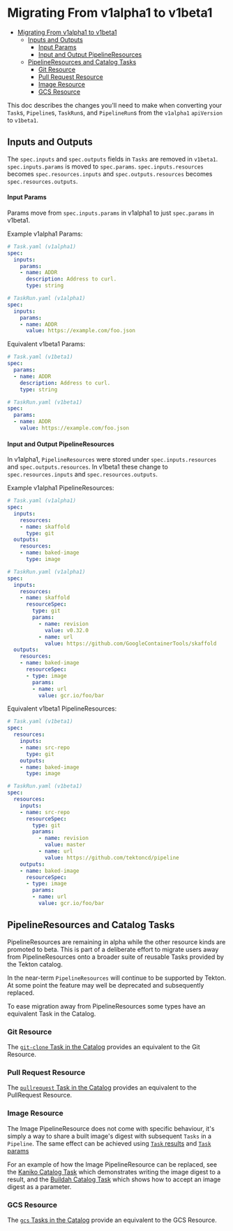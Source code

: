 # Migrating From v1alpha1 to v1beta1

- [Migrating From v1alpha1 to v1beta1](#migrating-from-v1alpha1-to-v1beta1)
  - [Inputs and Outputs](#inputs-and-outputs)
    - [Input Params](#input-params)
    - [Input and Output PipelineResources](#input-and-output-pipelineresources)
  - [PipelineResources and Catalog Tasks](#pipelineresources-and-catalog-tasks)
    - [Git Resource](#git-resource)
    - [Pull Request Resource](#pull-request-resource)
    - [Image Resource](#image-resource)
    - [GCS Resource](#gcs-resource)

This doc describes the changes you'll need to make when converting your `Task`s,
`Pipeline`s, `TaskRun`s, and `PipelineRun`s from the `v1alpha1` `apiVersion` to
`v1beta1`.

## Inputs and Outputs

The `spec.inputs` and `spec.outputs` fields in `Tasks` are removed in `v1beta1`.
`spec.inputs.params` is moved to `spec.params`. `spec.inputs.resources` becomes
`spec.resources.inputs` and `spec.outputs.resources` becomes `spec.resources.outputs`.

#### Input Params

Params move from `spec.inputs.params` in v1alpha1 to just `spec.params` in v1beta1.

Example v1alpha1 Params:

```yaml
# Task.yaml (v1alpha1)
spec:
  inputs:
    params:
    - name: ADDR
      description: Address to curl.
      type: string

# TaskRun.yaml (v1alpha1)
spec:
  inputs:
    params:
    - name: ADDR
      value: https://example.com/foo.json
```

Equivalent v1beta1 Params:

```yaml
# Task.yaml (v1beta1)
spec:
  params:
  - name: ADDR
    description: Address to curl.
    type: string

# TaskRun.yaml (v1beta1)
spec:
  params:
  - name: ADDR
    value: https://example.com/foo.json
```

#### Input and Output PipelineResources

In v1alpha1, `PipelineResources` were stored under `spec.inputs.resources` and
`spec.outputs.resources`. In v1beta1 these change to `spec.resources.inputs` and
`spec.resources.outputs`.

Example v1alpha1 PipelineResources:

```yaml
# Task.yaml (v1alpha1)
spec:
  inputs:
    resources:
    - name: skaffold
      type: git
  outputs:
    resources:
    - name: baked-image
      type: image

# TaskRun.yaml (v1alpha1)
spec:
  inputs:
    resources:
    - name: skaffold
      resourceSpec:
        type: git
        params:
          - name: revision
            value: v0.32.0
          - name: url
            value: https://github.com/GoogleContainerTools/skaffold
  outputs:
    resources:
    - name: baked-image
      resourceSpec:
      - type: image
        params:
        - name: url
          value: gcr.io/foo/bar
```

Equivalent v1beta1 PipelineResources:

```yaml
# Task.yaml (v1beta1)
spec:
  resources:
    inputs:
    - name: src-repo
      type: git
    outputs:
    - name: baked-image
      type: image

# TaskRun.yaml (v1beta1)
spec:
  resources:
    inputs:
    - name: src-repo
      resourceSpec:
        type: git
        params:
          - name: revision
            value: master
          - name: url
            value: https://github.com/tektoncd/pipeline
    outputs:
    - name: baked-image
      resourceSpec:
      - type: image
        params:
        - name: url
          value: gcr.io/foo/bar
```

## PipelineResources and Catalog Tasks

PipelineResources are remaining in alpha while the other resource kinds are
promoted to beta. This is part of a deliberate effort to migrate users away
from PipelineResources onto a broader suite of reusable Tasks provided by
the Tekton catalog.

In the near-term `PipelineResources` will continue to be supported by Tekton.
At some point the feature may well be deprecated and subsequently replaced.

To ease migration away from PipelineResources some types have an equivalent
Task in the Catalog.

### Git Resource

The [`git-clone` Task in the Catalog](https://github.com/tektoncd/catalog/tree/v1beta1/git)
provides an equivalent to the Git Resource.

### Pull Request Resource

The [`pullrequest` Task in the Catalog](https://github.com/tektoncd/catalog/tree/v1beta1/pullrequest)
provides an equivalent to the PullRequest Resource.

### Image Resource

The Image PipelineResource does not come with specific behaviour, it's simply a way to share
a built image's digest with subsequent `Tasks` in a `Pipeline`. The same effect can be achieved
using [`Task` results](./tasks.md#results) and [`Task` params](./tasks.md#parameters)

For an example of how the Image PipelineResource can be replaced, see
the [Kaniko Catalog Task](https://github.com/tektoncd/catalog/blob/v1beta1/kaniko/)
which demonstrates writing the image digest to a result, and the
[Buildah Catalog Task](https://github.com/tektoncd/catalog/blob/v1beta1/buildah/)
which shows how to accept an image digest as a parameter.

### GCS Resource

The [`gcs` Tasks in the Catalog](https://github.com/tektoncd/catalog/tree/v1beta1/gcs) provide
an equivalent to the GCS Resource.
